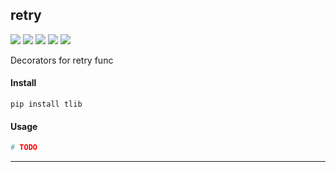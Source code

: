 ## **retry**
[![](https://img.shields.io/badge/Project-retry-yellow.svg)]()
[![](https://img.shields.io/badge/Python-2.7-green.svg)]()
[![](https://img.shields.io/badge/Python-3.6-green.svg)]()
[![](https://img.shields.io/badge/Email-tao.xu2008@outlook.com-red.svg)]()
[![](https://img.shields.io/badge/Blog-https://txu2008.github.io-red.svg)][1]

Decorators for retry func

#### Install
    pip install tlib

#### Usage
```python
# TODO
```

***
[1]: https://txu2008.github.io
